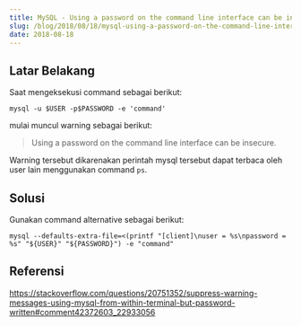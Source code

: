```yaml
---
title: MySQL - Using a password on the command line interface can be insecure
slug: /blog/2018/08/18/mysql-using-a-password-on-the-command-line-interface-can-be-insecure/
date: 2018-08-18
---
```


## Latar Belakang

Saat mengeksekusi command sebagai berikut:

```
mysql -u $USER -p$PASSWORD -e 'command'
```

mulai muncul warning sebagai berikut:

> Using a password on the command line interface can be insecure.

Warning tersebut dikarenakan perintah mysql tersebut dapat terbaca oleh user lain menggunakan command ```ps```.

## Solusi

Gunakan command alternative sebagai berikut:

```
mysql --defaults-extra-file=<(printf "[client]\nuser = %s\npassword = %s" "${USER}" "${PASSWORD}") -e "command"
```

## Referensi
https://stackoverflow.com/questions/20751352/suppress-warning-messages-using-mysql-from-within-terminal-but-password-written#comment42372603_22933056